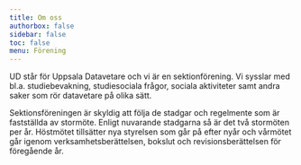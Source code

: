 ```yaml
---
title: Om oss
authorbox: false
sidebar: false
toc: false
menu: Förening
---
```


UD står för Uppsala Datavetare och vi är en sektionförening. Vi sysslar med bl.a. studiebevakning, studiesociala frågor, sociala aktiviteter samt andra saker som rör datavetare på olika sätt.

Sektionsföreningen är skyldig att följa de stadgar och regelmente som är fastställda av stormöte. Enligt nuvarande stadgarna så är det två stormöten per år. Höstmötet tillsätter nya styrelsen som går på efter nyår och vårmötet går igenom verksamhetsberättelsen, bokslut och revisionsberättelsen för föregående år.
